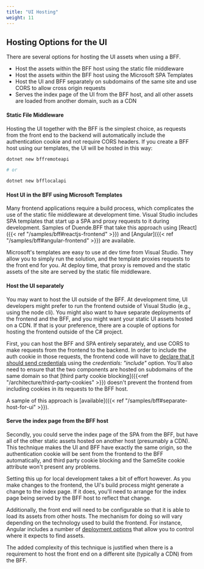```yaml
---
title: "UI Hosting"
weight: 11
---
```


## Hosting Options for the UI
There are several options for hosting the UI assets when using a BFF.

- Host the assets within the BFF host using the static file middleware
- Host the assets within the BFF host using the Microsoft SPA Templates
- Host the UI and BFF separately on subdomains of the same site and use CORS to allow cross origin requests
- Serves the index page of the UI from the BFF host, and all other assets are loaded from another domain, such as a CDN

#### Static File Middleware
Hosting the UI together with the BFF is the simplest choice, as requests from the front end to the backend will automatically include the authentication cookie and not require CORS headers. If you create a BFF host using our templates, the UI will be hosted in this way:

```sh
dotnet new bffremoteapi

# or

dotnet new bfflocalapi
```

#### Host UI in the BFF using Microsoft Templates
Many frontend applications require a build process, which complicates the use of the static file middleware at development time. Visual Studio includes SPA templates that start up a SPA and proxy requests to it during development. Samples of Duende.BFF that take this approach using [React]({{< ref "/samples/bff#reactjs-frontend" >}}) and [Angular]({{< ref "/samples/bff#angular-frontend" >}}) are available. 

Microsoft's templates are easy to use at dev time from Visual Studio. They allow you to simply run the solution, and the template proxies requests to the front end for you. At deploy time, that proxy is removed and the static assets of the site are served by the static file middleware.


#### Host the UI separately
You may want to host the UI outside of the BFF. At development time, UI developers might prefer to run the frontend outside of Visual Studio (e.g., using the node cli). You might also want to have separate deployments of the frontend and the BFF, and you might want your static UI assets hosted on a CDN. If that is your preference, there are a couple of options for hosting the frontend outside of the C# project.

First, you can host the BFF and SPA entirely separately, and use CORS to make requests from the frontend to the backend. In order to include the auth cookie in those requests, the frontend code will have to [declare that it should send credentials](https://developer.mozilla.org/en-US/docs/Web/API/Fetch_API/Using_Fetch#sending_a_request_with_credentials_included) using the *credentials: "include"* option.  You'll also need to ensure that the two components are hosted on subdomains of the same domain so that [third party cookie blocking]({{<ref "/architecture/third-party-cookies" >}}) doesn't prevent the frontend from including cookies in its requests to the BFF host.  

A sample of this approach is [available]({{< ref "/samples/bff#separate-host-for-ui" >}}).

#### Serve the index page from the BFF host
Secondly, you could serve the index page of the SPA from the BFF, but have all of the other static assets hosted on another host (presumably a CDN). This technique makes the UI and BFF have exactly the same origin, so the authentication cookie will be sent from the frontend to the BFF automatically, and third party cookie blocking and the SameSite cookie attribute won't present any problems.

Setting this up for local development takes a bit of effort however. As you make changes to the frontend, the UI's build process might generate a change to the index page. If it does, you'll need to arrange for the index page being served by the BFF host to reflect that change.

Additionally, the front end will need to be configurable so that it is able to load its assets from other hosts. The mechanism for doing so will vary depending on the technology used to build the frontend. For instance, Angular includes a number of [deployment options](https://angular.io/guide/deployment) that allow you to control where it expects to find assets.

The added complexity of this technique is justified when there is a requirement to host the front end on a different site (typically a CDN) from the BFF.